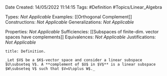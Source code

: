 <div class="topSpace"></div>

Date Created: 14/05/2022 11:14:15
Tags: #Definition #Topics/Linear_Algebra

Types: _Not Applicable_
Examples: [[Orthogonal Complement]]
Constructions: _Not Applicable_
Generalizations: _Not Applicable_

Properties: _Not Applicable_
Sufficiencies: [[Subspaces of finite-dim. vector spaces have complements]]
Equivalences: _Not Applicable_
Justifications: _Not Applicable_

``` ad-Definition
title: Definition.

_Let $V$ be a $K$-vector space and consider a linear subspace $U\subseteq V$. A **complement of $U$ in $V$** is a linear subspace $W\subseteq V$ such that $V=U\oplus W$._

```
